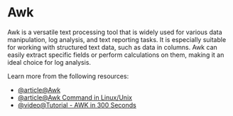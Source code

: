 # Awk

Awk is a versatile text processing tool that is widely used for various data manipulation, log analysis, and text reporting tasks. It is especially suitable for working with structured text data, such as data in columns. Awk can easily extract specific fields or perform calculations on them, making it an ideal choice for log analysis.

Learn more from the following resources:

- [@article@Awk](https://www.grymoire.com/Unix/Awk.html)
- [@article@Awk Command in Linux/Unix](https://www.digitalocean.com/community/tutorials/awk-command-linux-unix)
- [@video@Tutorial - AWK in 300 Seconds](https://www.youtube.com/watch?v=15DvGiWVNj0)